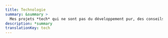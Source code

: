 ```yaml
---
title: Technologie
summary: &summary >
  Mes projets *tech* qui ne sont pas du développement pur, des conseils et des actus de temps en temps.
description: *summary
translationKey: tech
---
```

